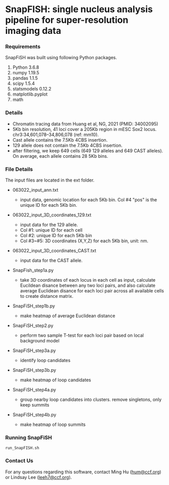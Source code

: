 # SnapFISH: single nucleus analysis pipeline for super-resolution imaging data



### Requirements
SnapFiSH was built using following Python packages.

1. Python 3.6.8
2. numpy 1.19.5
3. pandas 1.1.5
5. scipy 1.5.4
6. statsmodels 0.12.2
7. matplotlib.pyplot
8. math


### Details

- Chromatin tracing data from Huang et al, NG, 2021 (PMID: 34002095)
- 5Kb bin resolution, 41 loci cover a 205Kb region in mESC Sox2 locus. chr3:34,601,078–34,806,078 (ref: mm10).
- Cast allele contains the 7.5Kb 4CBS insertion.
- 129 allele does not contain the 7.5Kb 4CBS insertion. 
- after filtering, we keep 649 cells (649 129 alleles and 649 CAST alleles). On average, each allele contains 28 5Kb bins.

### File Details
The input files are located in the ext folder.

* 063022_input_ann.txt 
  * input data, genomic location for each 5Kb bin. Col #4 "pos" is the unique ID for each 5Kb bin.

* 063022_input_3D_coordinates_129.txt
  * input data for the 129 allele. 
  * Col #1: unique ID for each cell
  * Col #2: unique ID for each 5Kb bin
  * Col #3~#5: 3D coordinates (X,Y,Z) for each 5Kb bin, unit: nm.

* 063022_input_3D_coordinates_CAST.txt    
  * input data for the CAST allele. 

* SnapFish_step1a.py       
  * take 3D coordinates of each locus in each cell as input, calculate Eucildean disance between any two loci pairs, and also calculate average Euclidean disance for each loci pair across all available cells to create distance matrix.

* SnapFiSH_step1b.py            
  * make heatmap of average Euclidean distance

* SnapFiSH_step2.py                         
  * perform two sample T-test for each loci pair based on local background model

* SnapFiSH_step3a.py                
  * identify loop candidates

* SnapFiSH_step3b.py            
  * make heatmap of loop candidates

* SnapFiSH_step4a.py                    
  * group nearby loop candidates into clusters. remove singletons, only keep summits

* SnapFiSH_step4b.py                
  * make heatmap of loop summits

### Running SnapFiSH

```
run_SnapFISH.sh
```

### Contact Us
For any questions regarding this software, contact Ming Hu (hum@ccf.org) or Lindsay Lee (leeh7@ccf.org).
